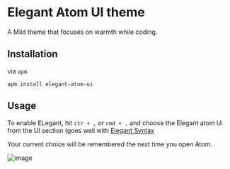 # Elegant Atom UI theme

A Mild theme that focuses on warmth while coding.


## Installation

via `apm`

`apm install elegant-atom-ui`

## Usage

To enable ELegant, hit `ctr + ,` or `cmd + ,` and choose the Elegant atom Ui from the UI section (goes well with [Elegant Syntax](https://github.com/codehakase/elegant-atom-syntax)

Your current choice will be remembered the next time you open Atom.

![image](https://cloud.githubusercontent.com/assets/9336187/21923158/c8c3f134-d972-11e6-871b-7bf307175e6f.png)
